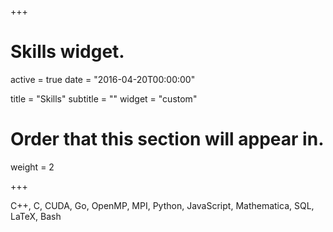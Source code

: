 +++
# Skills widget.
active = true
date = "2016-04-20T00:00:00"

title = "Skills"
subtitle = ""
widget = "custom"


# Order that this section will appear in.
weight = 2

+++

C++, C, CUDA, Go, OpenMP, MPI, Python, JavaScript, Mathematica, SQL, LaTeX, Bash
